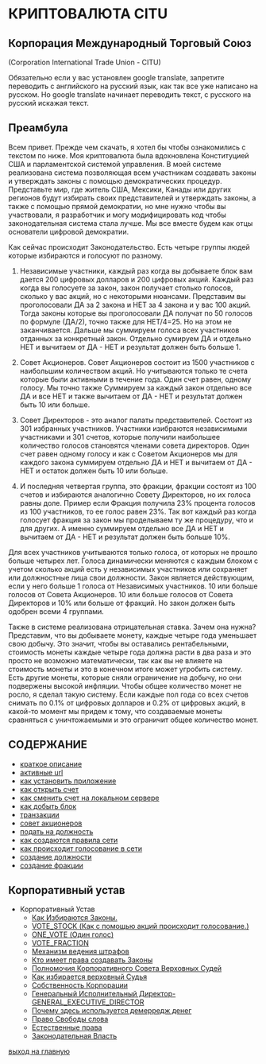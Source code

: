 # КРИПТОВАЛЮТА CITU
## Корпорация Международный Торговый Союз
(Corporation International Trade Union - CITU)

Обязательно если у вас установлен google translate, запретите переводить с английского на русский язык,
как так все уже написано на русском. Но google translate начинает переводить текст, с русского на русский искажая текст.

## Преамбула
Всем привет.
Прежде чем скачать, я хотел бы чтобы ознакомились с текстом по ниже.
Моя криптовалюта была вдохновлена Конституцией США и парламентской системой управления.
В моей системе реализована система позволяющая всем участникам создавать законы и утверждать законы с помощью демократических процедур.
Представьте мир, где житель США, Мексики, Канады или других регионов будут избирать своих представителей и утверждать законы,
а также с помощью прямой демократии, но мне нужно чтобы вы участвовали, я разработчик и могу модифицировать
код чтобы законодательная система стала лучше. Мы все вместе будем как отцы основатели цифровой демократии.

Как сейчас происходит Законодательство.
Есть четыре группы людей которые избираются и голосуют по разному.
1. Независимые участники, каждый раз когда вы добываете блок вам дается 200 цифровых долларов и 200 цифровых акций.
   Каждый раз когда вы голосуете за закон, закон получает столько голосов, сколько у вас акций, но с некоторыми нюансами.
   Представим вы проголосовали ДА за 2 закона и НЕТ за 4 закона и у вас 100 акций. Тогда законы которые вы проголосовали ДА
   получат по 50 голосов по формуле (ДА/2), точно также для НЕТ/4=25. Но на этом не заканчивается. 
   Дальше мы суммируем голоса всех участников отданных за конкретный закон. 
   Отдельно сумируем ДА и отдельно НЕТ и вычитаем от ДА - НЕТ и результат должен быть больше 1.

2. Совет Акционеров. Совет Акционеров состоит из 1500 участников с наибольшим количеством акций. 
   Но учитываются только те счета которые были активными в течение года.
   Один счет равен, одному голосу. Мы точно также Суммируем за каждый закон отдельно 
   все ДА и все НЕТ и также вычитаем от ДА - НЕТ и результат должен быть 10 или больше.

3. Совет Директоров - это аналог палаты представителей.
   Состоит из 301 избранных участников. Участники изибраются независимыми участниками и 301 счетов, которые получили 
   наибольшее количество голосов становятся членами совета директоров. Один счет равен одному голосу и как с Советом Акционеров мы для каждого закона 
   суммируем отдельно ДА и НЕТ и вычитаем от ДА - НЕТ и остаток должен быть 10 или больше.

4. И последняя четвертая группа, это фракции, фракции состоят из 100 счетов и избираются аналогично Совету Директоров, но их
   голоса равны доле. Пример если Фракция получила 23% процента голосов из 100 участников, то ее голос равен 23%.
   Так вот каждый раз когда голосует фракция за закон мы проделываем ту же процедуру, что и для других. А именно суммируем отдельно
   все ДА и НЕТ и вычитаем от ДА - НЕТ и результат должен быть больше 10%.

Для всех участников учитываются только голоса, от которых не прошло больше четырех лет. Голоса динамически меняются с каждым блоком 
с учетом сколько акций есть у независимых участников или сохраняет или должностные лица свои должности. Закон является действующим, если у него
больше 1 голоса от Независимых участников.
10 или больше голосов от Совета Акционеров.
10 или больше голосов от Совета Директоров
и 10% или больше от фракций. Но закон должен быть одобрен всеми 4 группами.


Также в системе реализована отрицательная ставка.
Зачем она нужна? Представим, что вы добываете монету, каждые четыре года уменьшает свою добычу. Это значит, чтобы вы оставались рентабельными, 
стоимость монеты каждые четыре года должна расти в два раза и это просто не возможно математически, так как вы не влияете на стоимость монеты 
и это в конечном итоге может угробить систему. Есть другие монеты, которые сняли ограничение на добычу, но они подвержены высокой инфляции. 
Чтобы общее количество монет не росло, я
сделал такую систему. Если каждые пол года со всех счетов снимать по 0.1% от цифровых долларов и 0.2% от цифровых акций, в какой-то момент мы придем к тому,
что создаваемые монеты сравняться с уничтожаемыми и это ограничит общее количество монет.
## СОДЕРЖАНИЕ
- [краткое описание](../documentation/preamble.md)
- [активные url](../documentation/active-url.md)
- [как установить приложение](../documentation/install.md)
- [как открыть счет](../documentation/create-account.md)
- [как сменить счет на локальном сервере](../documentation/change-account.md)
- [как добыть блок](../documentation/mine.md)
- [транзакции](../documentation/transactions.md)
- [совет акционеров](../documentation/board-of-shareholders.md)
- [подать на должность](../documentation/management.md)
- [как создаются правила сети](../documentation/create-law.md)
- [как происходит голосование в сети](../documentation/voting-in-network.md)
- [создание должности](../documentation/create-postion.md)
- [создание фракции](../documentation/create-fraction.md)
## Корпоративный устав
- Корпоративный Устав
    - [Как Избираются Законы.](../charter/HOW_LAWS_ARE_CHOSEN.md)
    - [VOTE_STOCK (Как с помощью акций происходит голосование.)](../charter/VOTE_STOCK.md)
    - [ONE_VOTE (Один голос)](../charter/ONE_VOTE.md)
    - [VOTE_FRACTION](../charter/VOTE_FRACTION.md)
    - [Механизм ведения штрафов](../charter/MECHANISM_FOR_REDUCING_THE_NUMBER_OF_SHARES.md)
    - [Кто имеет права создавать Законы](../charter/WHO_HAS_THE_RIGHT_TO_CREATE_LAWS.md)
    - [Полномочия Корпоративного Совета Верховных Судей](../charter/POWERS_OF_THE_CORPORATE_COUNCIL_OF_JUDGES.md)
    - [Как избирается верховный Судья](../charter/HOW_THE_CHIEF_JUDGE_IS_CHOSEN.md)
    - [Собственность Корпорации](../charter/PROPERTY_OF_THE_CORPORATION.md)
    - [Генеральный Исполнительный Директор-GENERAL_EXECUTIVE_DIRECTOR](../charter/GENERAL_EXECUTIVE_DIRECTOR.md)
    - [Почему здесь используется демерредж денег](../charter/EXPLANATION_WHY_MONEY_DEMURAGE_IS_USED_HERE.md)
    - [Право Свободы слова](../charter/FREEDOM_OF_SPEECH.md)
    - [Естественные права](../charter/RIGHTS.md)
    - [Законодательная Власть](../charter/POWER.md)
    

[выход на главную](../readme.md)